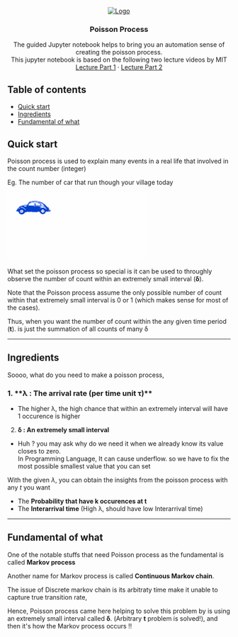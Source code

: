 <p align="center">
  <a href="https://example.com/">
    <img src="http://24.media.tumblr.com/2a36ba2a3016572f698ec19ad0051a39/tumblr_mrg3g8Nkbx1swdfc0o1_500.gif" alt="Logo" width=300 height=300>
  </a>

  <h3 align="center">Poisson Process</h3>

  <p align="center">
    The guided Jupyter notebook helps to bring you an automation sense of creating the poisson process. 
    <br>
    This jupyter notebook is based on the following two lecture videos by MIT
    <br>
    <a href="https://www.youtube.com/watch?v=jsqSScywvMc">Lecture Part 1</a>
    ·
    <a href="https://www.youtube.com/watch?v=XsYXACeIklU">Lecture Part 2</a>
  </p>
</p>


## Table of contents

- [Quick start](#quick-start)
- [Ingredients](#ingredients)
- [Fundamental of what](#Fundamental-of-what)

## Quick start

Poisson process is used to explain many events in a real life that involved in the count number (integer) 

Eg. The number of car that run though your village today

![](https://raw.githubusercontent.com/axelpale/poisson-process/HEAD/doc/cars.gif?raw=true)

What set the poisson process so special is it can be used to throughly observe the number of count within an extremely small interval (**δ**). 

Note that the Poisson process assume the only possible number of count within that extremely small interval is 0 or 1 (which makes sense for most of the cases). 

Thus, when you want the number of count within the any given time period (**t**). is just the summation of all counts of many δ 

---
## Ingredients

Soooo, what do you need to make a poisson process, 


 <h3> 1. **λ : The arrival rate (per time unit τ)** </h3>
 
- The higher λ, the high chance that within an extremely interval will have  1 occurence is higher

2. **δ : An extremely small interval**

- Huh ? you may ask why do we need it when we already know its value closes to zero.
<br>In Programming Language, It can cause underflow. so we have to fix the most possible smallest value that you can set


With the given *λ*, you can obtain the insights from the poisson process with any *t* you want

- The **Probability that have k occurences at t**
- The **Interarrival time** (High λ, should have low Interarrival time)


---

## Fundamental of what

One of the notable stuffs that need Poisson process as the fundamental is called **Markov process**

Another name for Markov process is called **Continuous Markov chain**.

The issue of Discrete markov chain is its arbitraty time make it unable to capture true transition rate, 

Hence, Poisson process came here helping to solve this problem by is using an extremely small interval called **δ**. (Arbitrary **t** problem is solved!), and then it's how the Markov process occurs !!


